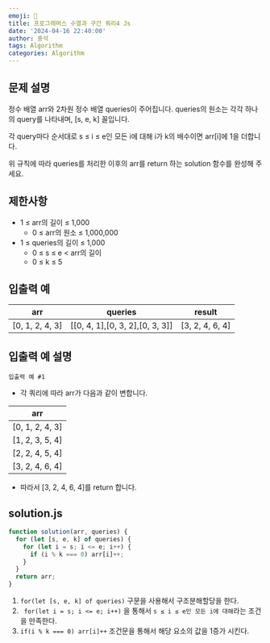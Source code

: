 ```yaml
---
emoji: 🔎
title: 프로그래머스 수열과 구간 쿼리4 Js
date: '2024-04-16 22:40:00'
author: 중석
tags: Algorithm
categories: Algorithm
---
```


## 문제 설명

정수 배열 arr와 2차원 정수 배열 queries이 주어집니다. queries의 원소는 각각 하나의 query를 나타내며, [s, e, k] 꼴입니다.

각 query마다 순서대로 s ≤ i ≤ e인 모든 i에 대해 i가 k의 배수이면 arr[i]에 1을 더합니다.

위 규칙에 따라 queries를 처리한 이후의 arr를 return 하는 solution 함수를 완성해 주세요.

## 제한사항

- 1 ≤ arr의 길이 ≤ 1,000
  - 0 ≤ arr의 원소 ≤ 1,000,000
- 1 ≤ queries의 길이 ≤ 1,000
  - 0 ≤ s ≤ e < arr의 길이
  - 0 ≤ k ≤ 5

## 입출력 예

| arr             | queries                         | result          |
| --------------- | ------------------------------- | --------------- |
| [0, 1, 2, 4, 3] | [[0, 4, 1],[0, 3, 2],[0, 3, 3]] | [3, 2, 4, 6, 4] |

## 입출력 예 설명

`입출력 예 #1`

- 각 쿼리에 따라 arr가 다음과 같이 변합니다.

| arr             |
| --------------- |
| [0, 1, 2, 4, 3] |
| [1, 2, 3, 5, 4] |
| [2, 2, 4, 5, 4] |
| [3, 2, 4, 6, 4] |

- 따라서 [3, 2, 4, 6, 4]를 return 합니다.

## solution.js

```js
function solution(arr, queries) {
  for (let [s, e, k] of queries) {
    for (let i = s; i <= e; i++) {
      if (i % k === 0) arr[i]++;
    }
  }
  return arr;
}
```

1. `for(let [s, e, k] of queries)` 구문을 사용해서 구조분해할당을 한다.
2. ` for(let i = s; i <= e; i++)` 을 통해서 `s ≤ i ≤ e인 모든 i에 대해`라는 조건을 만족한다.
3. `if(i % k === 0) arr[i]++` 조건문을 통해서 해당 요소의 값을 1증가 시킨다.

```toc

```
